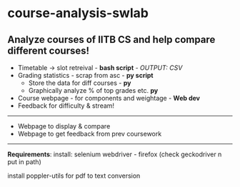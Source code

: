 # course-analysis-swlab
Analyze courses of IITB CS and help compare different courses!
---
- Timetable -> slot retreival - **bash script** - _OUTPUT: CSV_
- Grading statistics - scrap from asc - **py script**
    - Store the data for diff courses - **py**
    - Graphically analyze % of top grades etc. **py**
- Course webpage - for components and weightage - **Web dev**
- Feedback for difficulty & stream! 

----


- Webpage to display & compare
- Webpage to get feedback from prev coursework

----
**Requirements**:
install:
selenium webdriver - firefox (check geckodriver n put in path)

install poppler-utils for pdf to text conversion
